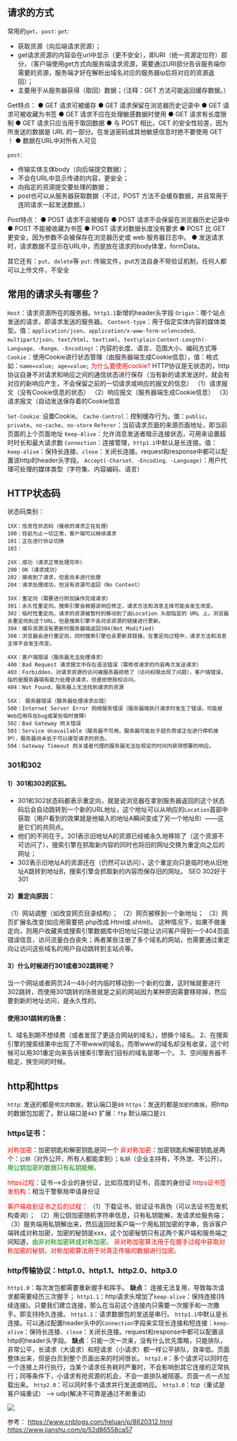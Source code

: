 ## 请求的方式
常用的`get`、`post`:
`get`:
* 获取资源（向后端请求资源）；
* get请求资源的内容会在url中显示（更不安全），即URI（统一资源定位符）部分，（客户端使用get方式向服务端请求资源，需要通过URI部分告诉服务端你需要的资源，服务端才好在解析出域名对应的服务器ip后将对应的资源返回）；
* 主要用于从服务器获得（取回）数据；（注释：GET 方法可能返回缓存数据。）

Get特点：
  ● GET 请求可被缓存
  ● GET 请求保留在浏览器历史记录中
  ● GET 请求可被收藏为书签
  ● GET 请求不应在处理敏感数据时使用
  ● GET 请求有长度限制
  ● GET 请求只应当用于取回数据
  ● 与 POST 相比，GET 的安全性较差，因为所发送的数据是 URL 的一部分。在发送密码或其他敏感信息时绝不要使用 GET ！
  ● 数据在URL中对所有人可见

`post`: 
* 传输实体主体body（向后端提交数据）；
* 不会在URL中显示传递的内容，更安全；
* 向指定的资源提交要处理的数据；
* post也可以从服务器获取数据（不过，POST 方法不会缓存数据，并且常用于连同请求一起发送数据。）

Post特点：
  ● POST 请求不会被缓存
  ● POST 请求不会保留在浏览器历史记录中
  ● POST 不能被收藏为书签
  ● POST 请求对数据长度没有要求
  ● POST 比 GET 更安全，因为参数不会被保存在浏览器历史或 web 服务器日志中。
  ● 发送请求时，请求数据不显示在URL中，而是放在请求的body体里，formData。

其它还有：`put`、`delete`等
`put`: 传输文件，put方法自身不带验证机制，任何人都可以上传文件，不安全

## 常用的请求头有哪些？
`Host`：请求资源所在的服务器。`http1.1`新增的header头字段
`Origin`：哪个站点发送的请求，即请求发送的服务器。
`Content-type`：用于指定实体内容的媒体类型。值：`application/json`、`application/x-www-form-urlencoded`、`multipart/json`、`text/html`、`text\xml`、`text\plain`
`Content-Length(-Language、-Range、-Encoding)`：内容的长度、语言、范围大小、编码方式等
`Cookie`：使用Cookie进行状态管理（由服务器端生成Cookie信息），值：格式如：`name=value; age=value;`
<font color="red">为什么要使用cookie?</font> 
HTTP协议是无状态的，http协议自身不对请求和响应之间的通信状态进行保存（当有新的请求发送时，就会有对应的新响应产生，不会保留之前的一切请求或响应的报文的信息）
（1）请求报文（没有Cookie信息的状态）
（2）响应报文（服务器端生成Cookie信息）
（3）请求报文（自动发送保存着的Cookie信息

`Set-Cookie`: 设置Cookie。
`Cache-Control`：控制缓存行为。值：`public`、`private`、`no-cache`、`no-store`
`Referer`：当前请求页面的来源页面地址，即当前页面的上个页面地址
`Keep-Alive`：允许消息发送者暗示连接状态，可用来设置超时时长和最大请求数
`Connection`：连接管理，`http1.1`中默认是长连接。值：`keep-alive`：保持长连接、`close`：关闭长连接。request和response中都可以配置该http的header头字段。
`Accept(-Charset、-Encoding、-Language)`：用户代理可处理的媒体类型（字符集、内容编码、语言）

## HTTP状态码
状态码类别：
```
1XX：信息性状态码（接收的请求正在处理） 
100：目前为止一切正常，客户端可以继续请求
101：正在进行协议切换
103：

2XX：成功（请求正常处理完毕）  
200：OK（请求成功）
202：接收到了请求，但是尚未进行处理
204：请求处理成功，但没有资源可返回（No Content）

3XX：重定向（需要进行附加操作完成请求）
301：永久性重定向。搜索引擎会根据该响应修正，请求方法和消息主体可能会发生改变。
302：临时性重定向，请求的资源被暂时的移动到了由Location 头部指定的 URL 上。浏览器会重定向到这个URL，但是搜索引擎不会对该资源的链接进行更新。
304：缓存资源没有更新时服务器端返回304(Not Modified)
308：浏览器会进行重定向，同时搜索引擎也会更新其链接。在重定向过程中，请求方法和消息主体不会发生改变。

4XX：客户端错误（服务器无法处理请求）  
400：Bad Request 请求报文中存在语法错误（需修改请求的内容再次发送请求）
403：Forbidden，对请求资源的访问被服务器拒绝了（访问权限出现了问题），客户端错误，指的是服务器端有能力处理该请求，但是拒绝授权访问。
404：Not Found，服务器上无法找到请求的资源

5XX： 服务器错误（服务器处理请求出错）
500：Internet Server Error 网络服务错误（服务器端执行请求时发生了错误，可能是Web应用存在bug或某些临时故障）
502：Bad Gateway 网关错误
503：Service Unavailable（服务器不可用，服务器可能处于超负荷或正在进行停机维护），服务器尚未处于可以接受请求的状态。
504：Gateway Timeout 网关或者代理的服务器无法在规定的时间内获得想要的响应。
```
### 301和302
#### 1）301和302的区别。
* 301和302状态码都表示重定向，就是说浏览器在拿到服务器返回的这个状态码后会自动跳转到一个新的URL地址，这个地址可以从响应的`Location`首部中获取（用户看到的效果就是他输入的地址A瞬间变成了另一个地址B）——这是它们的共同点。
* 他们的不同在于。301表示旧地址A的资源已经被永久地移除了（这个资源不可访问了），搜索引擎在抓取新内容的同时也将旧的网址交换为重定向之后的网址；
* 302表示旧地址A的资源还在（仍然可以访问），这个重定向只是临时地从旧地址A跳转到地址B，搜索引擎会抓取新的内容而保存旧的网址。 SEO 302好于301
 
#### 2）重定向原因：
（1）网站调整（如改变网页目录结构）；
（2）网页被移到一个新地址；
（3）网页扩展名改变(如应用需要把.php改成.Html或.shtml)。
        这种情况下，如果不做重定向，则用户收藏夹或搜索引擎数据库中旧地址只能让访问客户得到一个404页面错误信息，访问流量白白丧失；再者某些注册了多个域名的网站，也需要通过重定向让访问这些域名的用户自动跳转到主站点等。
 
#### 3）什么时候进行301或者302跳转呢？
当一个网站或者网页24—48小时内临时移动到一个新的位置，这时候就要进行302跳转，而使用301跳转的场景就是之前的网站因为某种原因需要移除掉，然后要到新的地址访问，是永久性的。
#### 使用301跳转的场景：
1、域名到期不想续费（或者发现了更适合网站的域名），想换个域名。
2、在搜索引擎的搜索结果中出现了不带www的域名，而带www的域名却没有收录，这个时候可以用301重定向来告诉搜索引擎我们目标的域名是哪一个。
3、空间服务器不稳定，换空间的时候。


## http和https
`http`: 发送的都是`明文的数据`，默认端口是`80`
`https`：发送的都是`加密的数据`，把http的数据包加密了，默认端口是`443`
扩展：`ftp` 默认端口是`21`

### https证书：
<font color="red">对称加密</font>：加密钥匙和解密钥匙是同一个
<font color="red">非对称加密</font>：加密钥匙和解密钥匙是两个：`公钥`（对外公开，所有人都能拿到）；`私钥`（企业主持有，不外泄、不公开）。<font color="green">用公钥加密的数据只有私钥能解。</font>

<font color="red">https过程</font>：证书——>企业的身份证，比如百度的证书，百度的身份证
<font color="red">https证书签发机构</font>：相当于警察局申请身份证

<font color="red">客户端收到证书之后的过程：</font>
（1）下载证书，验证证书真伪（可以去证书签发机构查询）；
（2）用公钥加密随机字符串信息，只有私钥能解，发请求给服务端；
（3）服务端用私钥解出来，然后返回给客户端一个用私钥加密的字串，告诉客户端转成对称加密，加密的秘钥是xxx，这个加密秘钥只有这两个客户端和服务端之间知道，<font color="green">由非对称加密转成对称加密。</font>
<font color="red">非对称加密算法用于在握手过程中获取对称加密的秘钥，对称加密算法用于对真正传输的数据进行加密。</font>

### http传输协议：http1.0、http1.1、http2.0、http3.0
`http1.0`：每次发包都需要重新握手和挥手。
**缺点：** 连接无法复用，导致每次请求都需要经历三次握手；
`http1.1`：http请求头增加了`keep-alive`：保持连接(持续连接)。只要我们建立连接，那么在当前这个连接内只需要一次握手和一次撒手。即支持持久连接。
`http1.1`：请求数据包的发送是串行。
`http1.1`中默认是长连接。可以通过配置header头中的`Connection`字段来实现长连接和短连接：`keep-alive`：保持长连接、`close`：关闭长连接。request和response中都可以配置该http的header头字段。
**缺点**：只能一次一次来，没有什么优先策略，只能排队，非常公平，长请求（大请求）和短请求（小请求）都一样公平排队，效率低。页面整体出来，但是白页到整个页面出来的时间很长。
`http2.0`：多个请求可以同时在一个连接上并行执行，当某个请求任务耗时严重时，不会影响到其它连接的正常执行；同等条件下，小请求有抢资源的机会，不会一直排队被阻塞。页面一点一点加载出来。
`http2.0`：可以同时多个请求并行发送或响应。
`http3.0`：tcp（重试是客户端重试） ——> udp(解决不可靠是通过不断重试)	

![](http://mmbiz.qpic.cn/mmbiz_png/cmOLumrNib1cfBOtIMQ6JfSibJdd6QkQriba5ygCTOOjIQH4wvoJS2iaFBseyEAUfvpJQThHmTjuGuaSspUo8xppiaA/0?wx_fmt=png)

参考：
https://www.cnblogs.com/heluan/p/8620312.html
https://www.jianshu.com/p/52d86558ca57